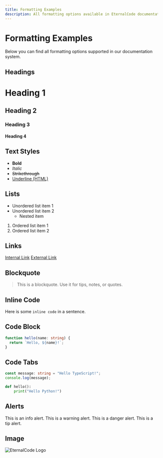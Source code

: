 ```yaml
---
title: Formatting Examples
description: All formatting options available in EternalCode documentation
---
```


# Formatting Examples

Below you can find all formatting options supported in our documentation system.

## Headings

# Heading 1

## Heading 2

### Heading 3

#### Heading 4

## Text Styles

- **Bold**
- _Italic_
- ~~Strikethrough~~
- <u>Underline (HTML)</u>

## Lists

- Unordered list item 1
- Unordered list item 2
  - Nested item

1. Ordered list item 1
2. Ordered list item 2

## Links

[Internal Link](/docs/getting-started/introduction)
[External Link](https://eternalcode.pl)

## Blockquote

> This is a blockquote. Use it for tips, notes, or quotes.

## Inline Code

Here is some `inline code` in a sentence.

## Code Block

```typescript
function hello(name: string) {
  return `Hello, ${name}!`;
}
```

## Code Tabs

<CodeTabs>
  <CodeTab label="TypeScript">

```typescript
const message: string = "Hello TypeScript!";
console.log(message);
```

  </CodeTab>
  <CodeTab label="Python">

```python
def hello():
    print("Hello Python!")
```

  </CodeTab>
</CodeTabs>

## Alerts

<Alert type="info">
This is an info alert.
</Alert>

<Alert type="warning">
This is a warning alert.
</Alert>

<Alert type="danger">
This is a danger alert.
</Alert>

<Alert type="tip">
This is a tip alert.
</Alert>

## Image

![EternalCode Logo](/logo.svg)
